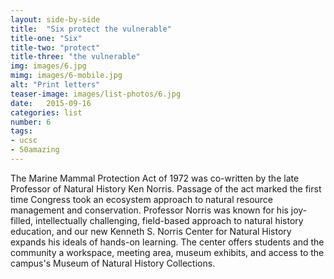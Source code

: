 ```yaml
---
layout: side-by-side
title:  "Six protect the vulnerable"
title-one: "Six"
title-two: "protect"
title-three: "the vulnerable"
img: images/6.jpg
mimg: images/6-mobile.jpg
alt: "Print letters"
teaser-image: images/list-photos/6.jpg
date:   2015-09-16
categories: list
number: 6
tags:
- ucsc
- 50amazing
---
```

The Marine Mammal Protection Act of 1972 was co-written by the late Professor of Natural History Ken Norris. Passage of the act marked the first time Congress took an ecosystem approach to natural resource management and conservation. Professor Norris was known for his joy-filled, intellectually challenging, field-based approach to natural history education, and our new Kenneth S. Norris Center for Natural History expands his ideals of hands-on learning. The center offers students and the community a workspace, meeting area, museum exhibits, and access to the campus's Museum of Natural History Collections. 
